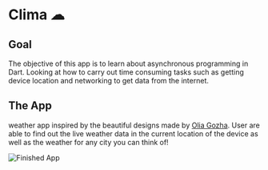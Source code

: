 # Clima ☁

## Goal

The objective of this app is to learn about asynchronous programming in Dart. Looking at how to carry out time consuming tasks such as getting device location and networking to get data from the internet. 


## The App

weather app inspired by the beautiful designs made by [Olia Gozha](https://dribbble.com/shots/4663154-). User are able to find out the live weather data in the current location of the device as well as the weather for any city you can think of!

![Finished App](https://github.com/londonappbrewery/Images/blob/master/clima-demo.gif)


